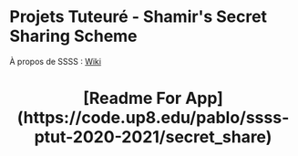 # Projets Tuteuré - Shamir's Secret Sharing Scheme

À propos de SSSS : [Wiki](https://en.wikipedia.org/wiki/Shamir%27s_Secret_Sharing)
<div align="center">
<h1>[Readme For App](https://code.up8.edu/pablo/ssss-ptut-2020-2021/secret_share)
</div>
